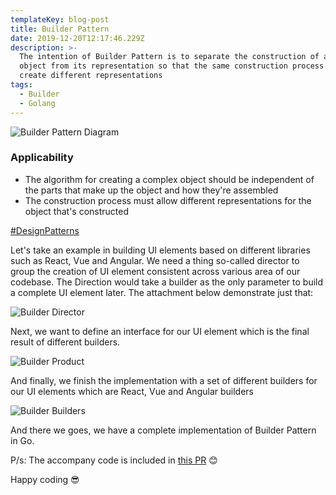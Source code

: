```yaml
---
templateKey: blog-post
title: Builder Pattern
date: 2019-12-20T12:17:46.229Z
description: >-
  The intention of Builder Pattern is to separate the construction of a complex
  object from its representation so that the same construction process can
  create different representations
tags:
  - Builder
  - Golang
---
```

![Builder Pattern Diagram](/img/builderdiagram.png "Builder Pattern Diagram")

### Applicability

* The algorithm for creating a complex object should be independent of the parts that make up the object and how they're assembled
* The construction process must allow different representations for the object that's constructed

[\#DesignPatterns](https://en.wikipedia.org/wiki/Design_Patterns)

Let's take an example in building UI elements based on different libraries such as React, Vue and Angular. We need a thing so-called director to group the creation of UI element consistent across various area of our codebase. The Direction would take a builder as the only parameter to build a complete UI element later. The attachment below demonstrate just that:

![Builder Director](/img/builderdirector.png "Builder Director")

Next, we want to define an interface for our UI element which is the final result of different builders.

![Builder Product](/img/builderproduct.png "Builder Product")

And finally, we finish the implementation with a set of different builders for our UI elements which are React, Vue and Angular builders

![Builder Builders](/img/builderbuilders.png "Builder Builders")

And there we goes, we have a complete implementation of Builder Pattern in Go.

P/s: The accompany code is included in [](https://github.com/willnguyen1312/go-design-patterns/pull/2)[this PR](https://github.com/willnguyen1312/go-design-patterns/pull/2/files) 😊

Happy coding 😎
